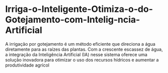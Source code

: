 # Irriga-o-Inteligente-Otimiza-o-do-Gotejamento-com-Intelig-ncia-Artificial
A irrigação por gotejamento é um método eficiente que direciona a água diretamente para as raízes das plantas. Com a crescente escassez de água, a integração da Inteligência Artificial (IA) nesse sistema oferece uma solução inovadora para otimizar o uso dos recursos hídricos e aumentar a produtividade agrícol
